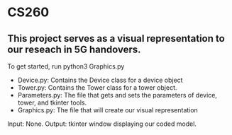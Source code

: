 # CS260

## This project serves as a visual representation to our reseach in 5G handovers.

To get started, run python3 Graphics.py

- Device.py: Contains the Device class for a device object
- Tower.py: Contains the Tower class for a tower object.
- Parameters.py: The file that gets and sets the parameters of device, tower, and tkinter tools.
- Graphics.py: The file that will create our visual representation

Input: None.
Output: tkinter window displaying our coded model.
